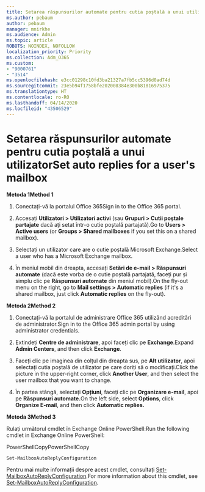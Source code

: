 ```yaml
---
title: Setarea răspunsurilor automate pentru cutia poștală a unui utilizator
ms.author: pebaum
author: pebaum
manager: mnirkhe
ms.audience: Admin
ms.topic: article
ROBOTS: NOINDEX, NOFOLLOW
localization_priority: Priority
ms.collection: Adm_O365
ms.custom:
- "9000761"
- "3514"
ms.openlocfilehash: e3cc01298c10fd3ba21327a7fb5cc5396d0ad74d
ms.sourcegitcommit: 23e5b94f1758bfe202008384e300b81816975375
ms.translationtype: HT
ms.contentlocale: ro-RO
ms.lasthandoff: 04/14/2020
ms.locfileid: "43506529"
---
```

# <a name="set-auto-replies-for-a-users-mailbox"></a><span data-ttu-id="ec24f-102">Setarea răspunsurilor automate pentru cutia poștală a unui utilizator</span><span class="sxs-lookup"><span data-stu-id="ec24f-102">Set auto replies for a user's mailbox</span></span>

<span data-ttu-id="ec24f-103">**Metoda 1**</span><span class="sxs-lookup"><span data-stu-id="ec24f-103">**Method 1**</span></span>

1. <span data-ttu-id="ec24f-104">Conectați-vă la portalul Office 365</span><span class="sxs-lookup"><span data-stu-id="ec24f-104">Sign in to the Office 365 portal.</span></span>

2. <span data-ttu-id="ec24f-105">Accesați **Utilizatori > Utilizatori activi** (sau **Grupuri > Cutii poștale partajate** dacă ați setat într-o cutie poștală partajată).</span><span class="sxs-lookup"><span data-stu-id="ec24f-105">Go to **Users > Active users** (or **Groups > Shared mailboxes** if you set this on a shared mailbox).</span></span>

3. <span data-ttu-id="ec24f-106">Selectați un utilizator care are o cutie poștală Microsoft Exchange.</span><span class="sxs-lookup"><span data-stu-id="ec24f-106">Select a user who has a Microsoft Exchange mailbox.</span></span>

4. <span data-ttu-id="ec24f-107">În meniul mobil din dreapta, accesați **Setări de e-mail > Răspunsuri automate** (dacă este vorba de o cutie poștală partajată, faceți pur și simplu clic pe **Răspunsuri automate** din meniul mobil).</span><span class="sxs-lookup"><span data-stu-id="ec24f-107">On the fly-out menu on the right, go to **Mail settings > Automatic replies** (if it's a shared mailbox, just click **Automatic replies** on the fly-out).</span></span>

<span data-ttu-id="ec24f-108">**Metoda 2**</span><span class="sxs-lookup"><span data-stu-id="ec24f-108">**Method 2**</span></span>

1. <span data-ttu-id="ec24f-109">Conectați-vă la portalul de administrare Office 365 utilizând acreditări de administrator.</span><span class="sxs-lookup"><span data-stu-id="ec24f-109">Sign in to the Office 365 admin portal by using administrator credentials.</span></span>

2. <span data-ttu-id="ec24f-110">Extindeți **Centre de administrare**, apoi faceți clic pe **Exchange**.</span><span class="sxs-lookup"><span data-stu-id="ec24f-110">Expand **Admin Centers**, and then click **Exchange**.</span></span>

3. <span data-ttu-id="ec24f-111">Faceți clic pe imaginea din colțul din dreapta sus, pe **Alt utilizator**, apoi selectați cutia poștală de utilizator pe care doriți să o modificați.</span><span class="sxs-lookup"><span data-stu-id="ec24f-111">Click the picture in the upper-right corner, click **Another User**, and then select the user mailbox that you want to change.</span></span>

4. <span data-ttu-id="ec24f-112">În partea stângă, selectați **Opțiuni**, faceți clic pe **Organizare e-mail**, apoi pe **Răspunsuri automate.**</span><span class="sxs-lookup"><span data-stu-id="ec24f-112">On the left side, select **Options**, click **Organize E-mail**, and then click **Automatic replies.**</span></span>

<span data-ttu-id="ec24f-113">**Metoda 3**</span><span class="sxs-lookup"><span data-stu-id="ec24f-113">**Method 3**</span></span>

<span data-ttu-id="ec24f-114">Rulați următorul cmdlet în Exchange Online PowerShell:</span><span class="sxs-lookup"><span data-stu-id="ec24f-114">Run the following cmdlet in Exchange Online PowerShell:</span></span>

<span data-ttu-id="ec24f-115">PowerShellCopy</span><span class="sxs-lookup"><span data-stu-id="ec24f-115">PowerShellCopy</span></span>

    Set-MailboxAutoReplyConfiguration

<span data-ttu-id="ec24f-116">Pentru mai multe informații despre acest cmdlet, consultați [Set-MailboxAutoReplyConfiguration](https://docs.microsoft.com/powershell/module/exchange/mailboxes/set-mailboxautoreplyconfiguration).</span><span class="sxs-lookup"><span data-stu-id="ec24f-116">For more information about this cmdlet, see [Set-MailboxAutoReplyConfiguration](https://docs.microsoft.com/powershell/module/exchange/mailboxes/set-mailboxautoreplyconfiguration).</span></span>
